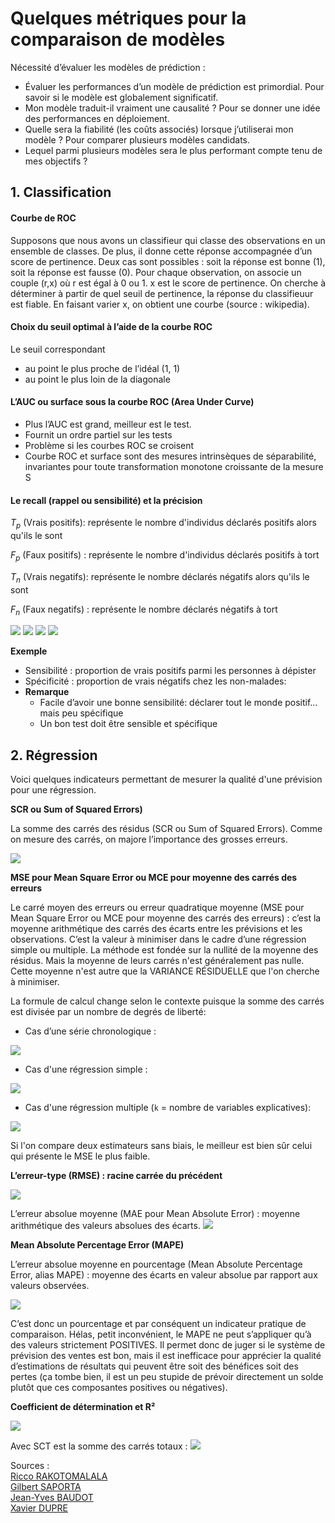 # Quelques métriques pour la comparaison de modèles

Nécessité d’évaluer les modèles de prédiction :
* Évaluer les performances d’un modèle de prédiction est primordial. Pour savoir si le modèle est globalement significatif.
* Mon modèle traduit-il vraiment une causalité ? Pour se donner une idée des performances en déploiement.
* Quelle sera la fiabilité (les coûts associés) lorsque j’utiliserai mon modèle ? Pour comparer plusieurs modèles candidats.
* Lequel parmi plusieurs modèles sera le plus performant compte tenu de mes objectifs ?

## 1. Classification

####  Courbe de ROC

Supposons que nous avons un classifieur qui classe des observations en un ensemble de classes. De plus, il donne cette réponse accompagnée d’un score de pertinence. Deux cas sont possibles : soit la réponse est bonne (1), soit la réponse est fausse (0). Pour chaque observation, on associe un couple (r,x) où r est égal à 0 ou 1. x est le score de pertinence. On cherche à déterminer à partir de quel seuil de pertinence, la réponse du classifieuur est fiable. En faisant varier x, on obtient une courbe (source : wikipedia).

####  Choix du seuil optimal à l’aide de la courbe ROC

Le seuil correspondant
* au point le plus proche de l’idéal (1, 1)
* au point le plus loin de la diagonale 

#### L’AUC ou surface sous la courbe ROC (Area Under Curve)

* Plus l’AUC est grand, meilleur est le test.
* Fournit un ordre partiel sur les tests
* Problème si les courbes ROC se croisent
* Courbe ROC et surface sont des mesures intrinsèques de séparabilité, invariantes pour toute transformation monotone croissante de la mesure S

#### Le recall (rappel ou sensibilité) et la précision

*T<sub>p</sub>* (Vrais positifs): représente le nombre d'individus déclarés positifs alors qu'ils le sont

*F<sub>p</sub>* (Faux positifs) :  représente le nombre d'individus déclarés positifs à tort

*T<sub>n</sub>* (Vrais negatifs): représente le nombre déclarés négatifs alors qu'ils le  sont

*F<sub>n</sub>* (Faux negatifs) : représente le nombre déclarés négatifs à tort

<img src="https://render.githubusercontent.com/render/math?math=\text{F1-Score} = \frac{ \text{Précision} \times\text{Recall}}{2\times(\text{Précision  %2B Recall})}">


<img src="https://render.githubusercontent.com/render/math?math=\text{Précision} = \frac{ T_p}{T_p  %2B F_p}">

<img src="https://render.githubusercontent.com/render/math?math=\text{Recall} = \frac{ T_p}{T_p  %2B F_n}">

<img src="https://render.githubusercontent.com/render/math?math=\text{Spécificité} = \frac{ T_n}{F_p  %2B T_n} = 1 - \frac{ F_p}{F_n  %2B T_n}">


**Exemple**
* Sensibilité : proportion de vrais positifs parmi les personnes à dépister
* Spécificité : proportion de vrais négatifs chez les non-malades:
* **Remarque**
    * Facile d’avoir une bonne sensibilité: déclarer tout le monde positif… mais peu spécifique
    * Un bon test doit être sensible et spécifique



## 2. Régression

Voici quelques indicateurs permettant de mesurer la qualité d'une prévision pour une régression. 

**SCR ou Sum of Squared Errors)**

La somme des carrés des résidus (SCR ou Sum of Squared Errors). Comme on mesure des carrés, on majore l’importance des grosses erreurs.

<img src="https://render.githubusercontent.com/render/math?math=SCR = \sum_{k=1}^{n} (Y_k - \hat{Y}_k)^2">

**MSE pour Mean Square Error ou MCE pour moyenne des carrés des erreurs**

Le carré moyen des erreurs ou erreur quadratique moyenne (MSE pour Mean Square Error ou MCE pour moyenne des carrés des erreurs) : c’est la moyenne arithmétique des carrés des écarts entre les prévisions et les observations.
C’est la valeur à minimiser dans le cadre d’une régression simple ou multiple. La méthode est fondée sur la nullité de la moyenne des résidus. Mais la moyenne de leurs carrés n'est généralement pas nulle. Cette moyenne n'est autre que la VARIANCE RÉSIDUELLE que l'on cherche à minimiser.

La formule de calcul change selon le contexte puisque la somme des carrés est divisée par un nombre de degrés de liberté:
* Cas d’une série chronologique :
<img src="https://render.githubusercontent.com/render/math?math={MSE = \frac{SCR}{n}}">

* Cas d'une régression simple : 
<img src="https://render.githubusercontent.com/render/math?math={MSE = \frac{SCR}{n%20-%202}}">

* Cas d'une régression multiple (`k` = nombre de variables explicatives):
<img src="https://render.githubusercontent.com/render/math?math={MSE = \frac{SCR}{n%20-%20k-%201}}">

Si l'on compare deux estimateurs sans biais, le meilleur est bien sûr celui qui présente le MSE le plus faible.

**L’erreur-type (RMSE) : racine carrée du précédent**

<img src="https://render.githubusercontent.com/render/math?math={RMSE =\sqrt{ MSE}}">

L’erreur absolue moyenne (MAE pour Mean Absolute Error) : moyenne arithmétique des valeurs absolues des écarts.
<img src="https://render.githubusercontent.com/render/math?math={MAE = \frac{1}{n}\sum_{k=1}^{n} \left| Y_k - \hat{Y}_k \right|}">

**Mean Absolute Percentage Error (MAPE)**

L’erreur absolue moyenne en pourcentage (Mean Absolute Percentage Error, alias MAPE) : moyenne des écarts en valeur absolue par rapport aux valeurs observées.

<img src="https://render.githubusercontent.com/render/math?math={MAPE = \frac{1}{n}\sum_{k=1}^{n} \left| \frac{Y_k - \hat{Y}_k}{Y_k} \right|}">

C’est donc un pourcentage et par conséquent un indicateur pratique de comparaison. Hélas, petit inconvénient, le MAPE ne peut s’appliquer qu’à des valeurs strictement POSITIVES. Il permet donc de juger si le système de prévision des ventes est bon, mais il est inefficace pour apprécier la qualité d’estimations de résultats qui peuvent être soit des bénéfices soit des pertes (ça tombe bien, il est un peu stupide de prévoir directement un solde plutôt que ces composantes positives ou négatives).

**Coefficient de détermination et R²**

<img src="https://render.githubusercontent.com/render/math?math={R^2 = 1 - \frac{SCR}{SCT}}">

Avec SCT est la somme des carrés totaux :
<img src="https://render.githubusercontent.com/render/math?math={SCT = \sum_{k=1}^{n} (Y_k - \bar{Y})^2}">

Sources :   
[Ricco RAKOTOMALALA](http://eric.univ-lyon2.fr/~ricco/cours/slides/roc_curve.pdf)   
[Gilbert SAPORTA](http://cedric.cnam.fr/~saporta/Sensibilite_specificiteSTA201.pdf)   
[Jean-Yves BAUDOT](http://www.jybaudot.fr/Stats/indicecarts.html)  
[Xavier DUPRE](http://www.xavierdupre.fr/)
